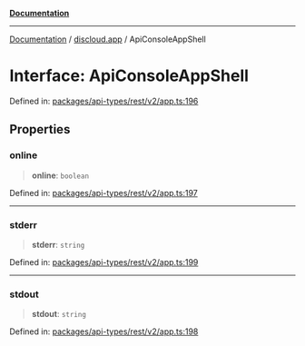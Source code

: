 [**Documentation**](../../README.md)

***

[Documentation](../../packages.md) / [discloud.app](../README.md) / ApiConsoleAppShell

# Interface: ApiConsoleAppShell

Defined in: [packages/api-types/rest/v2/app.ts:196](https://github.com/discloud/discloud.app/blob/5b4e3fe9c701f0b4f5ffa4246f463403d1e47fa1/packages/api-types/rest/v2/app.ts#L196)

## Properties

### online

> **online**: `boolean`

Defined in: [packages/api-types/rest/v2/app.ts:197](https://github.com/discloud/discloud.app/blob/5b4e3fe9c701f0b4f5ffa4246f463403d1e47fa1/packages/api-types/rest/v2/app.ts#L197)

***

### stderr

> **stderr**: `string`

Defined in: [packages/api-types/rest/v2/app.ts:199](https://github.com/discloud/discloud.app/blob/5b4e3fe9c701f0b4f5ffa4246f463403d1e47fa1/packages/api-types/rest/v2/app.ts#L199)

***

### stdout

> **stdout**: `string`

Defined in: [packages/api-types/rest/v2/app.ts:198](https://github.com/discloud/discloud.app/blob/5b4e3fe9c701f0b4f5ffa4246f463403d1e47fa1/packages/api-types/rest/v2/app.ts#L198)
